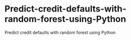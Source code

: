 # Predict-credit-defaults-with-random-forest-using-Python
Predict credit defaults with random forest using Python
